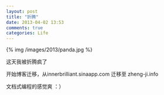 ```yaml
---
layout: post
title: "折腾"
date: 2013-04-02 13:53
comments: true
categories: Life
---
```


{% img /images/2013/panda.jpg %}

这天我被折腾疯了

开始博客迁移，从innerbrilliant.sinaapp.com 迁移至 zheng-ji.info

文档式编程的感觉爽 ：）

